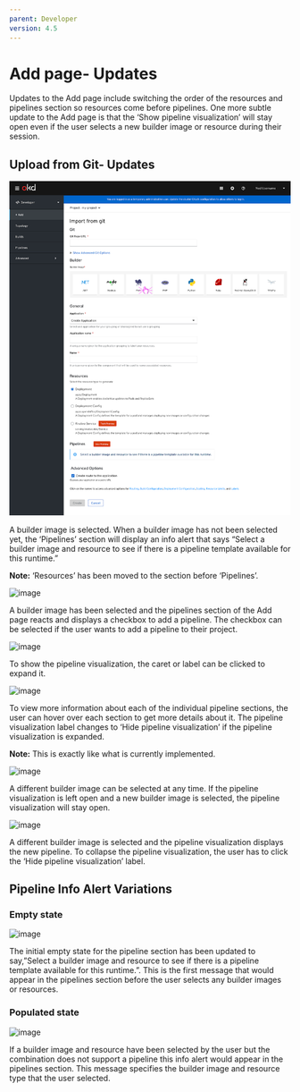 ```yaml
---
parent: Developer
version: 4.5
---
```

# Add page- Updates

Updates to the Add page include switching the order of the resources and pipelines section so resources come before pipelines.
One more subtle update to the Add page is that the ‘Show pipeline visualization’ will stay open even if the user selects a new builder image or resource during their session.

## Upload from Git- Updates

![image](img/import-from-git-1.png)

A builder image is selected. When a builder image has not been selected yet, the ‘Pipelines’ section will display an info alert that says “Select a builder image and resource to see if there is a pipeline template available for this runtime.”

**Note:** ‘Resources’ has been moved to the section before ‘Pipelines’.

![image](/img/import-from-git-2.png)

A builder image has been selected and the pipelines section of the Add page reacts and displays a checkbox to add a pipeline. The checkbox can be selected if the user wants to add a pipeline to their project.

![image](/img/import-from-git-3.png)

To show the pipeline visualization, the caret or label can be clicked to expand it. 

![image](/img/import-from-git-4.png)

To view more information about each of the individual pipeline sections, the user can hover over each section to get more details about it. The pipeline visualization label changes to ‘Hide pipeline visualization’ if the pipeline visualization is expanded.

**Note:** This is exactly like what is currently implemented.

![image](/img/import-from-git-5.png)

A different builder image can be selected at any time. If the pipeline visualization is left open and a new builder image is selected, the pipeline visualization will stay open. 

![image](https://github.com/lwrigh/openshift-origin-design/blob/master/designs/developer/add-45/Pipelines-update/img/import-from-git-6.png)

A different builder image is selected and the pipeline visualization displays the new pipeline. To collapse the pipeline visualization, the user has to click the ‘Hide pipeline visualization’ label.  

## Pipeline Info Alert Variations

### Empty state

![image](https://github.com/lwrigh/openshift-origin-design/blob/master/designs/developer/add-45/Pipelines-update/img/info-alert-1.png)

The initial empty state for the pipeline section has been updated to say,”Select a builder image and resource to see if there is a pipeline template available for this runtime.”. This is the first message that would appear in the pipelines section before the user selects any builder images or resources.  

### Populated state

![image](https://github.com/lwrigh/openshift-origin-design/blob/master/designs/developer/add-45/Pipelines-update/img/info-alert-2.png)

If a builder image and resource have been selected by the user but the combination does not support a pipeline this info alert would appear in the pipelines section. This message specifies the builder image and resource type that the user selected.
